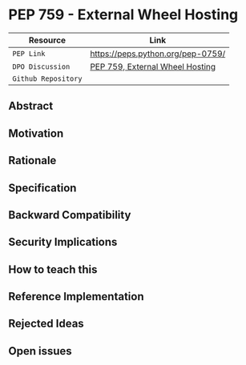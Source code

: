 # PEP 759 - External Wheel Hosting

| Resource            | Link                                                                |
| ------------------- | ------------------------------------------------------------------- |
| `PEP Link`          | <https://peps.python.org/pep-0759/>                                 |
| `DPO Discussion`    | [PEP 759, External Wheel Hosting](https://discuss.python.org/t/pep-759-external-wheel-hosting/66458) |
| `Github Repository` |                                                                     |

## Abstract

## Motivation

## Rationale

## Specification

## Backward Compatibility

## Security Implications

## How to teach this

## Reference Implementation

## Rejected Ideas

## Open issues
